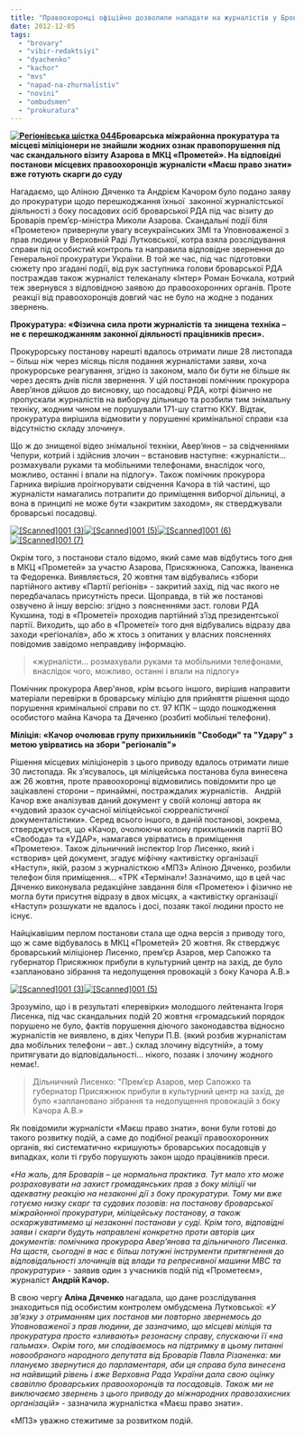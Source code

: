 ```yaml
---
title: "Правоохоронці офіційно дозволили нападати на журналістів у Броварах"
date: 2012-12-05
tags: 
  - "brovary"
  - "vibir-redaktsiyi"
  - "dyachenko"
  - "kachor"
  - "mvs"
  - "napad-na-zhurnalistiv"
  - "novini"
  - "ombudsmen"
  - "prokuratura"
---
```


**[![](https://mpz.brovary.org/wp-content/uploads/2012/12/Regionivska-shistka-044.jpg "Регіонівська шістка 044")](https://mpz.brovary.org/wp-content/uploads/2012/12/Regionivska-shistka-044.jpg)Броварська міжрайонна прокуратура та місцеві міліціонери не знайшли жодних ознак правопорушення під час скандального візиту Азарова в МКЦ «Прометей». На відповідні постанови місцевих правоохоронців журналісти «Маєш право знати» вже готують скарги до суду**  

Нагадаємо, що Аліною Дяченко та Андрієм Качором було подано заяву до прокуратури щодо перешкоджання їхньої  законної журналістської діяльності з боку посадових осіб броварської РДА під час візиту до Броварів прем’єр-міністра Миколи Азарова. Скандальні події біля «Прометею» привернули увагу всеукраїнських ЗМІ та Уповноваженої з прав людини у Верховній Раді Лутковської, котра взяла розслідування справи під особистий контроль та направила відповідне звернення до Генеральної прокуратури України. В той же час, під час підготовки сюжету про згадані події, від рук заступника голови броварської РДА постраждав також журналіст телеканалу «Інтер» Роман Бочкала, котрий теж звернувся з відповідною заявою до правоохоронних органів. Проте  реакції від правоохоронців довгий час не було на жодне з поданих звернень.

**Прокуратура: «Фізична сила проти журналістів та знищена техніка – не є перешкоджанням законної діяльності працівників преси».**

Прокурорську постанову нарешті вдалось отримати лише 28 листопада – більш ніж через місяць після подання журналістами заяви, хоча прокурорське реагування, згідно із законом, мало би бути не більше як через десять днів після звернення. У цій постанові помічник прокурора Авер’янов дійшов до висновку, що посадовці РДА, котрі фізично не пропускали журналістів на виборчу дільницю та розбили тим знімальну техніку, жодним чином не порушували 171-шу статтю ККУ. Відтак, прокуратура вирішила відмовити у порушенні кримінальної справи «за відсутністю складу злочину».

Що ж до знищеної відео знімальної техніки, Авер’янов – за свідченнями Чепури, котрий і здійснив злочин – встановив наступне: «журналісти… розмахували руками та мобільними телефонами, внаслідок чого, можливо, останні і впали на підлогу». Також помічник прокурора Гарника вирішив проігнорувати свідчення Качора в тій частині, що журналісти намагались потрапити до приміщення виборчої дільниці, а вона в принципі не може бути «закритим заходом», як стверджували броварські посадовці.

[![](https://mpz.brovary.org/wp-content/uploads/2012/12/Scanned001-31.jpg "[Scanned]001 (3)")](https://mpz.brovary.org/wp-content/uploads/2012/12/Scanned001-31.jpg)[![](https://mpz.brovary.org/wp-content/uploads/2012/12/Scanned001-51.jpg "[Scanned]001 (5)")](https://mpz.brovary.org/wp-content/uploads/2012/12/Scanned001-51.jpg)[![](https://mpz.brovary.org/wp-content/uploads/2012/12/Scanned001-6.jpg "[Scanned]001 (6)")](https://mpz.brovary.org/wp-content/uploads/2012/12/Scanned001-6.jpg)[![](https://mpz.brovary.org/wp-content/uploads/2012/12/Scanned001-7.jpg "[Scanned]001 (7)")](https://mpz.brovary.org/wp-content/uploads/2012/12/Scanned001-7.jpg)

Окрім того, з постанови стало відомо, який саме мав відбутись того дня в МКЦ «Прометей» за участю Азарова, Присяжнюка, Сапожка, Іваненка та Федоренка. Виявляється, 20 жовтня там відбувались «збори партійного активу «Партії регіонів» - закритий захід, під час якого не передбачалась присутність преси. Щоправда, в тій же постанові озвучено й іншу версію: згідно з поясненнями заст. голови РДА Кукшина, тоді в «Прометеї» проходив партійний з’їзд президентської партії. Виходить, що або в «Прометеї» того дня відбувались відразу два заходи «регіоналів», або ж хтось з опитаних у власних поясненнях повідомив завідомо неправдиву інформацію.

> «журналісти… розмахували руками та мобільними телефонами, внаслідок чого, можливо, останні і впали на підлогу»

Помічник прокурора Авер'янов, крім всього іншого, вирішив направити матеріали перевірки в броварську міліцію для прийняття рішення щодо порушення кримінальної справи по ст. 97 КПК – щодо пошкодження особистого майна Качора та Дяченко (розбиті мобільні телефони).

**Міліція: «Качор очолював групу прихильників "Свободи" та "Удару" з метою увірватись на збори "регіоналів"»**

Рішення місцевих міліціонерів з цього приводу вдалось отримати лише 30 листопада. Як з’ясувалось, ця міліцейська постанова була винесена аж 26 жовтня, проте правоохоронці відмовились повідомити про це зацікавлені сторони – принаймні, постраждалих журналістів.   Андрій Качор вже аналізував даний документ у своїй колонці автора як «чудовий зразок сучасної міліцейської сюрреалістичної документалістики». Серед всього іншого, в даній постанові, зокрема, стверджується, що «Качор, очолюючи колону прихильників партії ВО «Свобода» та «УДАР», намагався увірватись в приміщення «Прометею». Також дільничний інспектор Ігор Лисенко, який і «створив» цей документ, згадує міфічну «активістку організації «Наступ», якій, разом з журналісткою «МПЗ» Аліною Дяченко, розбили телефон біля приміщення… «ТРК «Термінал»! Зазначимо, що в цей час Дяченко виконувала редакційне завдання біля «Прометею» і фізично не могла бути присутня відразу в двох місцях, а «активістку організації «Наступ» розшукати не вдалось і досі, позаяк такої людини просто не існує.

Найцікавішим перлом постанови стала ще одна версія з приводу того, що ж саме відбувалось в МКЦ «Прометей» 20 жовтня. Як стверджує броварський міліціонер Лисенко, прем’єр Азаров, мер Сапожко та губернатор Присяжнюк прибули в культурний центр на захід, де було «заплановано зібрання та недопущення провокацій з боку Качора А.В.»

[![](https://mpz.brovary.org/wp-content/uploads/2012/12/Scanned001-3.jpg "[Scanned]001 (3)")](https://mpz.brovary.org/wp-content/uploads/2012/12/Scanned001-3.jpg)[![](https://mpz.brovary.org/wp-content/uploads/2012/12/Scanned001-5.jpg "[Scanned]001 (5)")](https://mpz.brovary.org/wp-content/uploads/2012/12/Scanned001-5.jpg)

Зрозуміло, що і в результаті «перевірки» молодшого лейтенанта Ігоря Лисенка, під час скандальних подій 20 жовтня «громадський порядок порушено не було, фактів порушення діючого законодавства відносно журналістів не виявлено, в діях Чепури П.В. (який розбив журналістам два мобільних телефони – авт..) склад злочину відсутній», а тому притягувати до відповідальності… нікого, позаяк і злочину жодного немає!.

> Дільничний Лисенко: "Прем’єр Азаров, мер Сапожко та губернатор Присяжнюк прибули в культурний центр на захід, де було «заплановано зібрання та недопущення провокацій з боку Качора А.В.»

Як повідомили журналісти «Маєш право знати», вони були готові до такого розвитку подій, а саме до подібної реакції правоохоронних органів, які систематично «кришують» броварських посадовців у випадках, коли ті грубо порушують закон щодо працівників преси.

_«На жаль, для Броварів – це нормальна практика. Тут мало хто може розраховувати на захист громадянських прав з боку міліції чи адекватну реакцію на незаконні дії з боку прокуратури. Тому ми вже готуємо низку скарг та судових позовів: на постанову броварської міжрайонної прокуратури, міліцейську постанову, а також оскаржуватимемо ці незаконні постанови у суді. Крім того, відповідні заяви і скарги будуть направлені конкретно проти авторів цих документів: помічника прокурора Авер’янова та дільничного Лисенка. На щастя, сьогодні в нас є більш потужні інструменти притягнення до відповідальності злочинців від влади та репресивної машини МВС та прокуратури»_ - заявив один з учасників подій під «Прометеєм», журналіст **Андрій Качор.**

В свою чергу **Аліна Дяченко** нагадала, що дане розслідування знаходиться під особистим контролем омбудсмена Лутковської: _«У зв’язку з отриманням цих постанов ми повторно звернемось до Уповноваженої з прав людини, де зазначимо, що місцеві міліція та прокуратура просто «зливають» резонасну справу, спускаючи її «на гальмах». Окрім того, ми сподіваємось на підтримку в цьому питанні новообраного народного депутата від Броварів Павла Різаненка: ми плануємо звернутися до парламентаря, аби ця справа була винесена на найвищий рівень і вже Верховна Рада України дала свою оцінку свавіллю броварських правоохоронців та посадовців. Також ми не виключаємо звернень з цього приводу до міжнародних правозахисних організацій»_ - зазначила журналістка «Маєш право знати».

«МПЗ» уважно стежитиме за розвитком подій.
